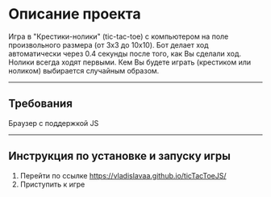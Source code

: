 # Описание проекта

Игра в "Крестики-нолики" (tic-tac-toe) с компьютером на поле произвольного размера (от 3x3 до 10x10).
Бот делает ход автоматически через 0.4 секунды после того, как Вы сделали ход.
Нолики всегда ходят первыми.
Кем Вы будете играть (крестиком или ноликом) выбирается случайным образом.

* * *

## Требования

Браузер с поддержкой JS

* * *

## Инструкция по установке и запуску игры

1. Перейти по ссылке https://vladislavaa.github.io/ticTacToeJS/
2. Приступить к игре
